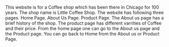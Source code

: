 This website is for a Coffee shop which has been there in Chicago for 100 years.
The shop name is Little Coffee Shop.
The website has following three pages.
Home Page. About Us Page. Product Page.
The About us page has a brief history of the shop. The product page has different varrities of Coffee and their price.
From the home page one can go to the About us page and the Product page.
You can go back to Home from the About us or Product Page.
